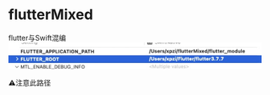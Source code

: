 # flutterMixed
flutter与Swift混编![WeChat04e6be5668f04f5cd39daeed7e2ee140](assets/WeChat04e6be5668f04f5cd39daeed7e2ee140.jpg)

⚠️注意此路径